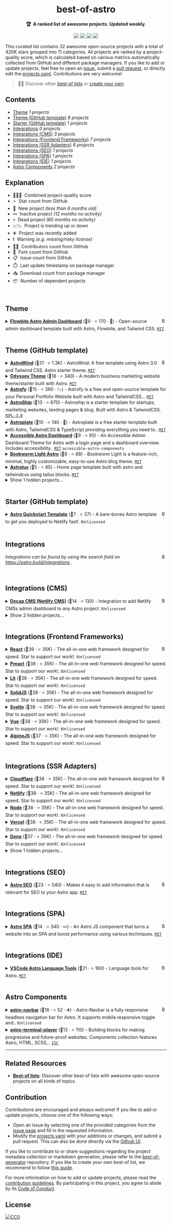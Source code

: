 <!-- markdownlint-disable -->
<h1 align="center">
    best-of-astro
    <br>
</h1>

<p align="center">
    <strong>🏆&nbsp; A ranked list of awesome projects. Updated weekly.</strong>
</p>

<p align="center">
    <a href="https://best-of.org" title="Best-of Badge"><img src="http://bit.ly/3o3EHNN"></a>
    <a href="#Contents" title="Project Count"><img src="https://img.shields.io/badge/projects-32-blue.svg?color=5ac4bf"></a>
    <a href="#Contribution" title="Contributions are welcome"><img src="https://img.shields.io/badge/contributions-welcome-green.svg"></a>
    <a href="https://github.com/fkromer/best-of-astro/releases" title="Best-of Updates"><img src="https://img.shields.io/github/release-date/fkromer/best-of-astro?color=green&label=updated"></a>
</p>

This curated list contains 32 awesome open-source projects with a total of 420K stars grouped into 11 categories. All projects are ranked by a project-quality score, which is calculated based on various metrics automatically collected from GitHub and different package managers. If you like to add or update projects, feel free to open an [issue](https://github.com/fkromer/best-of-astro/issues/new/choose), submit a [pull request](https://github.com/fkromer/best-of-astro/pulls), or directly edit the [projects.yaml](https://github.com/fkromer/best-of-astro/edit/main/projects.yaml). Contributions are very welcome!

> 🧙‍♂️  Discover other [best-of lists](https://best-of.org) or [create your own](https://github.com/best-of-lists/best-of/blob/main/create-best-of-list.md).

## Contents

- [Theme](#theme) _1 projects_
- [Theme (GitHub template)](#theme-github-template) _9 projects_
- [Starter (GitHub template)](#starter-github-template) _1 projects_
- [Integrations](#integrations) _0 projects_
- [Integrations (CMS)](#integrations-cms) _3 projects_
- [Integrations (Frontend Frameworks)](#integrations-frontend-frameworks) _7 projects_
- [Integrations (SSR Adapters)](#integrations-ssr-adapters) _6 projects_
- [Integrations (SEO)](#integrations-seo) _1 projects_
- [Integrations (SPA)](#integrations-spa) _1 projects_
- [Integrations (IDE)](#integrations-ide) _1 projects_
- [Astro Components](#astro-components) _2 projects_

## Explanation
- 🥇🥈🥉&nbsp; Combined project-quality score
- ⭐️&nbsp; Star count from GitHub
- 🐣&nbsp; New project _(less than 6 months old)_
- 💤&nbsp; Inactive project _(12 months no activity)_
- 💀&nbsp; Dead project _(60 months no activity)_
- 📈📉&nbsp; Project is trending up or down
- ➕&nbsp; Project was recently added
- ❗️&nbsp; Warning _(e.g. missing/risky license)_
- 👨‍💻&nbsp; Contributors count from GitHub
- 🔀&nbsp; Fork count from GitHub
- 📋&nbsp; Issue count from GitHub
- ⏱️&nbsp; Last update timestamp on package manager
- 📥&nbsp; Download count from package manager
- 📦&nbsp; Number of dependent projects

<br>

## Theme

<a href="#contents"><img align="right" width="15" height="15" src="https://git.io/JtehR" alt="Back to top"></a>

<details><summary><b><a href="https://github.com/themesberg/flowbite-astro-admin-dashboard">Flowbite Astro Admin Dashboard</a></b> (🥇9 ·  ⭐ 170 · 🐣) - Open-source admin dashboard template built with Astro, Flowbite, and Tailwind CSS. <code><a href="http://bit.ly/34MBwT8">MIT</a></code></summary>

- [GitHub](https://github.com/themesberg/flowbite-astro-admin-dashboard) (👨‍💻 2 · 🔀 41 · 📋 4 - 25% open · ⏱️ 12.04.2023):

	```
	git clone https://github.com/themesberg/flowbite-astro-admin-dashboard
	```
</details>
<br>

## Theme (GitHub template)

<a href="#contents"><img align="right" width="15" height="15" src="https://git.io/JtehR" alt="Back to top"></a>

<details><summary><b><a href="https://github.com/onwidget/astrowind">AstroWind</a></b> (🥇21 ·  ⭐ 1.3K) - AstroWind: A free template using Astro 3.0 and Tailwind CSS. Astro starter theme. <code><a href="http://bit.ly/34MBwT8">MIT</a></code></summary>

- [GitHub](https://github.com/onwidget/astrowind) (👨‍💻 27 · 🔀 310 · ⏱️ 03.09.2023):

	```
	git clone https://github.com/onwidget/astrowind
	```
</details>
<details><summary><b><a href="https://github.com/littlesticks/odyssey-theme">Odyssey Theme</a></b> (🥈18 ·  ⭐ 340) - A modern business marketing website theme/starter built with Astro. <code><a href="http://bit.ly/34MBwT8">MIT</a></code></summary>

- [GitHub](https://github.com/littlesticks/odyssey-theme) (👨‍💻 3 · 🔀 90 · 📦 340 · 📋 22 - 27% open · ⏱️ 02.05.2023):

	```
	git clone https://github.com/littlesticks/odyssey-theme
	```
</details>
<details><summary><b><a href="https://github.com/manuelernestog/astrofy">Astrofy</a></b> (🥈15 ·  ⭐ 360 · 📉) - Astrofy is a free and open-source template for your Personal Portfolio Website built with Astro and TailwindCSS... <code><a href="http://bit.ly/34MBwT8">MIT</a></code></summary>

- [GitHub](https://github.com/manuelernestog/astrofy) (👨‍💻 13 · 🔀 110 · 📋 16 - 18% open · ⏱️ 10.07.2023):

	```
	git clone https://github.com/manuelernestog/astrofy
	```
</details>
<details><summary><b><a href="https://github.com/surjithctly/astroship">AstroShip</a></b> (🥈13 ·  ⭐ 670) - Astroship is a starter template for startups, marketing websites, landing pages & blog. Built with Astro & TailwindCSS. <code><a href="http://bit.ly/2M0xdwT">❗️GPL-3.0</a></code></summary>

- [GitHub](https://github.com/surjithctly/astroship) (👨‍💻 9 · 🔀 140 · 📋 16 - 12% open · ⏱️ 10.08.2023):

	```
	git clone https://github.com/surjithctly/astroship
	```
</details>
<details><summary><b><a href="https://github.com/zeon-studio/astroplate">Astroplate</a></b> (🥉10 ·  ⭐ 140 · 🐣) - Astroplate is a free starter template built with Astro, TailwindCSS & TypeScript providing everything you need to.. <code><a href="http://bit.ly/34MBwT8">MIT</a></code></summary>

- [GitHub](https://github.com/zeon-studio/astroplate) (👨‍💻 4 · 🔀 33 · 📋 9 - 33% open · ⏱️ 04.09.2023):

	```
	git clone https://github.com/zeon-studio/astroplate
	```
</details>
<details><summary><b><a href="https://github.com/markteekman/accessible-astro-dashboard">Accessible Astro Dashboard</a></b> (🥉9 ·  ⭐ 95) - An Accessible Admin Dashboard Theme for Astro with a login page and a dashboard overview. Includes accessibility.. <code><a href="http://bit.ly/34MBwT8">MIT</a></code> <code>accessible-astro-components</code></summary>

- [GitHub](https://github.com/markteekman/accessible-astro-dashboard) (👨‍💻 2 · 🔀 17 · ⏱️ 29.03.2023):

	```
	git clone https://github.com/markteekman/accessible-astro-dashboard
	```
</details>
<details><summary><b><a href="https://github.com/themefisher/bookworm-light-astro">Bookworm Light Astro</a></b> (🥉8 ·  ⭐ 88) - Bookworm Light is a feature-rich, minimal, highly customizable, easy-to-use Astro blog theme. <code><a href="http://bit.ly/34MBwT8">MIT</a></code></summary>

- [GitHub](https://github.com/themefisher/bookworm-light-astro) (👨‍💻 6 · 🔀 23 · 📋 6 - 50% open · ⏱️ 19.08.2023):

	```
	git clone https://github.com/themefisher/bookworm-light-astro
	```
</details>
<details><summary><b><a href="https://github.com/Tailus-UI/astro-theme">Astrolus</a></b> (🥉5 ·  ⭐ 85) - Home page template built with astro and tailwindcss using tailus blocks. <code><a href="http://bit.ly/34MBwT8">MIT</a></code></summary>

- [GitHub](https://github.com/Tailus-UI/astro-theme) (👨‍💻 2 · 🔀 31 · ⏱️ 31.03.2023):

	```
	git clone https://github.com/Tailus-UI/astro-theme
	```
</details>
<details><summary>Show 1 hidden projects...</summary>

- <b><a href="https://github.com/advanced-astro/astro-docs-template">Astro Starter Kit - Docs Site</a></b> (🥉4 ·  ⭐ 20) - The Advanced Astro 2.0 Docs Template. <code>❗Unlicensed</code>
</details>
<br>

## Starter (GitHub template)

<a href="#contents"><img align="right" width="15" height="15" src="https://git.io/JtehR" alt="Back to top"></a>

<details><summary><b><a href="https://github.com/netlify-templates/astro-quickstart">Astro Quickstart Template</a></b> (🥇7 ·  ⭐ 37) - A bare-bones Astro template to get you deployed to Netlify fast!. <code>❗Unlicensed</code></summary>

- [GitHub](https://github.com/netlify-templates/astro-quickstart) (👨‍💻 5 · 🔀 34 · 📋 3 - 66% open · ⏱️ 28.08.2023):

	```
	git clone https://github.com/netlify-templates/astro-quickstart
	```
</details>
<br>

## Integrations

<a href="#contents"><img align="right" width="15" height="15" src="https://git.io/JtehR" alt="Back to top"></a>

_Integrations can be found by using the search field on https://astro.build/integrations ._

<br>

## Integrations (CMS)

<a href="#contents"><img align="right" width="15" height="15" src="https://git.io/JtehR" alt="Back to top"></a>

<details><summary><b><a href="https://github.com/delucis/astro-netlify-cms">Decap CMS (Netlify CMS)</a></b> (🥉14 ·  ⭐ 130) - Integration to add Netlify CMSs admin dashboard to any Astro project. <code>❗Unlicensed</code></summary>

- [GitHub](https://github.com/delucis/astro-netlify-cms) (👨‍💻 6 · 🔀 20 · 📦 450 · 📋 28 - 35% open · ⏱️ 30.08.2023):

	```
	git clone https://github.com/delucis/astro-netlify-cms
	```
</details>
<details><summary>Show 2 hidden projects...</summary>

- <b><a href="https://github.com/storyblok/storyblok-astro">Storyblok</a></b> (🥇16 ·  ⭐ 73) -  <code>❗Unlicensed</code>
- <b><a href="https://github.com/ajsummerfield/contentful-astro">Contentful</a></b> (🥉3) -  <code>❗Unlicensed</code>
</details>
<br>

## Integrations (Frontend Frameworks)

<a href="#contents"><img align="right" width="15" height="15" src="https://git.io/JtehR" alt="Back to top"></a>

<details><summary><b><a href="https://github.com/withastro/astro">React</a></b> (🥇39 ·  ⭐ 35K) - The all-in-one web framework designed for speed. Star to support our work!. <code>❗Unlicensed</code></summary>

- [GitHub](https://github.com/withastro/astro) (👨‍💻 590 · 🔀 1.7K · 📦 58K · 📋 3.2K - 3% open · ⏱️ 07.09.2023):

	```
	git clone https://github.com/withastro/astro
	```
- [npm](https://www.npmjs.com/package/@astrojs/react) (📥 190K / month):
	```
	npm install @astrojs/react
	```
</details>
<details><summary><b><a href="https://github.com/withastro/astro">Preact</a></b> (🥈38 ·  ⭐ 35K) - The all-in-one web framework designed for speed. Star to support our work!. <code>❗Unlicensed</code></summary>

- [GitHub](https://github.com/withastro/astro) (👨‍💻 590 · 🔀 1.7K · 📦 58K · 📋 3.2K - 3% open · ⏱️ 07.09.2023):

	```
	git clone https://github.com/withastro/astro
	```
- [npm](https://www.npmjs.com/package/@astrojs/preact) (📥 26K / month):
	```
	npm install @astrojs/preact
	```
</details>
<details><summary><b><a href="https://github.com/withastro/astro">Lit</a></b> (🥈38 ·  ⭐ 35K) - The all-in-one web framework designed for speed. Star to support our work!. <code>❗Unlicensed</code></summary>

- [GitHub](https://github.com/withastro/astro) (👨‍💻 590 · 🔀 1.7K · 📦 58K · 📋 3.2K - 3% open · ⏱️ 07.09.2023):

	```
	git clone https://github.com/withastro/astro
	```
- [npm](https://www.npmjs.com/package/@astrojs/lit) (📥 9.2K / month):
	```
	npm install @astrojs/lit
	```
</details>
<details><summary><b><a href="https://github.com/withastro/astro">SolidJS</a></b> (🥈38 ·  ⭐ 35K) - The all-in-one web framework designed for speed. Star to support our work!. <code>❗Unlicensed</code></summary>

- [GitHub](https://github.com/withastro/astro) (👨‍💻 590 · 🔀 1.7K · 📦 58K · 📋 3.2K - 3% open · ⏱️ 07.09.2023):

	```
	git clone https://github.com/withastro/astro
	```
- [npm](https://www.npmjs.com/package/@astrojs/solid-js) (📥 23K / month):
	```
	npm install @astrojs/solid-js
	```
</details>
<details><summary><b><a href="https://github.com/withastro/astro">Svelte</a></b> (🥈38 ·  ⭐ 35K) - The all-in-one web framework designed for speed. Star to support our work!. <code>❗Unlicensed</code></summary>

- [GitHub](https://github.com/withastro/astro) (👨‍💻 590 · 🔀 1.7K · 📦 58K · 📋 3.2K - 3% open · ⏱️ 07.09.2023):

	```
	git clone https://github.com/withastro/astro
	```
- [npm](https://www.npmjs.com/package/@astrojs/svelte) (📥 44K / month):
	```
	npm install @astrojs/svelte
	```
</details>
<details><summary><b><a href="https://github.com/withastro/astro">Vue</a></b> (🥈38 ·  ⭐ 35K) - The all-in-one web framework designed for speed. Star to support our work!. <code>❗Unlicensed</code></summary>

- [GitHub](https://github.com/withastro/astro) (👨‍💻 590 · 🔀 1.7K · 📦 58K · 📋 3.2K - 3% open · ⏱️ 07.09.2023):

	```
	git clone https://github.com/withastro/astro
	```
- [npm](https://www.npmjs.com/package/@astrojs/vue) (📥 53K / month):
	```
	npm install @astrojs/vue
	```
</details>
<details><summary><b><a href="https://github.com/withastro/astro">AlpineJS</a></b> (🥉37 ·  ⭐ 35K) - The all-in-one web framework designed for speed. Star to support our work!. <code>❗Unlicensed</code></summary>

- [GitHub](https://github.com/withastro/astro) (👨‍💻 590 · 🔀 1.7K · 📦 58K · 📋 3.2K - 3% open · ⏱️ 07.09.2023):

	```
	git clone https://github.com/withastro/astro
	```
- [npm](https://www.npmjs.com/package/@astrojs/alpinejs) (📥 6.1K / month):
	```
	npm install @astrojs/alpinejs
	```
</details>
<br>

## Integrations (SSR Adapters)

<a href="#contents"><img align="right" width="15" height="15" src="https://git.io/JtehR" alt="Back to top"></a>

<details><summary><b><a href="https://github.com/withastro/astro">Cloudflare</a></b> (🥇38 ·  ⭐ 35K) - The all-in-one web framework designed for speed. Star to support our work!. <code>❗Unlicensed</code></summary>

- [GitHub](https://github.com/withastro/astro) (👨‍💻 590 · 🔀 1.7K · 📦 58K · 📋 3.2K - 3% open · ⏱️ 07.09.2023):

	```
	git clone https://github.com/withastro/astro
	```
- [npm](https://www.npmjs.com/package/@astrojs/cloudflare) (📥 30K / month):
	```
	npm install @astrojs/cloudflare
	```
</details>
<details><summary><b><a href="https://github.com/withastro/astro">Netlify</a></b> (🥇38 ·  ⭐ 35K) - The all-in-one web framework designed for speed. Star to support our work!. <code>❗Unlicensed</code></summary>

- [GitHub](https://github.com/withastro/astro) (👨‍💻 590 · 🔀 1.7K · 📦 58K · 📋 3.2K - 3% open · ⏱️ 07.09.2023):

	```
	git clone https://github.com/withastro/astro
	```
- [npm](https://www.npmjs.com/package/@astrojs/netlify) (📥 18K / month):
	```
	npm install @astrojs/netlify
	```
</details>
<details><summary><b><a href="https://github.com/withastro/astro">Node</a></b> (🥇38 ·  ⭐ 35K) - The all-in-one web framework designed for speed. Star to support our work!. <code>❗Unlicensed</code></summary>

- [GitHub](https://github.com/withastro/astro) (👨‍💻 590 · 🔀 1.7K · 📦 58K · 📋 3.2K - 3% open · ⏱️ 07.09.2023):

	```
	git clone https://github.com/withastro/astro
	```
- [npm](https://www.npmjs.com/package/@astrojs/node) (📥 55K / month):
	```
	npm install @astrojs/node
	```
</details>
<details><summary><b><a href="https://github.com/withastro/astro">Vercel</a></b> (🥇38 ·  ⭐ 35K) - The all-in-one web framework designed for speed. Star to support our work!. <code>❗Unlicensed</code></summary>

- [GitHub](https://github.com/withastro/astro) (👨‍💻 590 · 🔀 1.7K · 📦 58K · 📋 3.2K - 3% open · ⏱️ 07.09.2023):

	```
	git clone https://github.com/withastro/astro
	```
- [npm](https://www.npmjs.com/package/@astrojs/vercel) (📥 37K / month):
	```
	npm install @astrojs/vercel
	```
</details>
<details><summary><b><a href="https://github.com/withastro/astro">Deno</a></b> (🥉37 ·  ⭐ 35K) - The all-in-one web framework designed for speed. Star to support our work!. <code>❗Unlicensed</code></summary>

- [GitHub](https://github.com/withastro/astro) (👨‍💻 590 · 🔀 1.7K · 📦 58K · 📋 3.2K - 3% open · ⏱️ 07.09.2023):

	```
	git clone https://github.com/withastro/astro
	```
- [npm](https://www.npmjs.com/package/@astrojs/deno) (📥 3.7K / month):
	```
	npm install @astrojs/deno
	```
</details>
<details><summary>Show 1 hidden projects...</summary>

- <b><a href="https://github.com/thepassle/astro-firebase">Firebase</a></b> (🥉3 ·  ⭐ 14 · 💤) -  <code>❗Unlicensed</code>
</details>
<br>

## Integrations (SEO)

<a href="#contents"><img align="right" width="15" height="15" src="https://git.io/JtehR" alt="Back to top"></a>

<details><summary><b><a href="https://github.com/jonasmerlin/astro-seo">Astro SEO</a></b> (🥇23 ·  ⭐ 540) - Makes it easy to add information that is relevant for SEO to your Astro app. <code><a href="http://bit.ly/34MBwT8">MIT</a></code></summary>

- [GitHub](https://github.com/jonasmerlin/astro-seo) (👨‍💻 23 · 🔀 35 · 📦 2K · 📋 28 - 17% open · ⏱️ 27.08.2023):

	```
	git clone https://github.com/jonasmerlin/astro-seo
	```
</details>
<br>

## Integrations (SPA)

<a href="#contents"><img align="right" width="15" height="15" src="https://git.io/JtehR" alt="Back to top"></a>

<details><summary><b><a href="https://github.com/RafidMuhymin/astro-spa">Astro SPA</a></b> (🥇14 ·  ⭐ 340 · 💤) - An Astro JS component that turns a website into an SPA and boost performance using various techniques. <code><a href="http://bit.ly/34MBwT8">MIT</a></code></summary>

- [GitHub](https://github.com/RafidMuhymin/astro-spa) (👨‍💻 2 · 🔀 12 · 📦 85 · 📋 7 - 57% open · ⏱️ 19.04.2022):

	```
	git clone https://github.com/RafidMuhymin/astro-spa
	```
</details>
<br>

## Integrations (IDE)

<a href="#contents"><img align="right" width="15" height="15" src="https://git.io/JtehR" alt="Back to top"></a>

<details><summary><b><a href="https://github.com/withastro/language-tools">VSCode Astro Language Tools</a></b> (🥇21 ·  ⭐ 160) - Language tools for Astro. <code><a href="http://bit.ly/34MBwT8">MIT</a></code></summary>

- [GitHub](https://github.com/withastro/language-tools) (👨‍💻 26 · 🔀 30 · 📦 190 · 📋 260 - 10% open · ⏱️ 05.09.2023):

	```
	git clone https://github.com/withastro/language-tools
	```
</details>
<br>

## Astro Components

<a href="#contents"><img align="right" width="15" height="15" src="https://git.io/JtehR" alt="Back to top"></a>

<details><summary><b><a href="https://github.com/surjithctly/astro-navbar">astro-navbar</a></b> (🥇18 ·  ⭐ 52 · ➕) - Astro-Navbar is a fully responsive headless navigation bar for Astro. It supports mobile responsive toggle and.. <code>❗Unlicensed</code></summary>

- [GitHub](https://github.com/surjithctly/astro-navbar) (👨‍💻 4 · 🔀 5 · 📦 740 · 📋 9 - 11% open · ⏱️ 10.08.2023):

	```
	git clone https://github.com/surjithctly/astro-navbar
	```
- [npm](https://www.npmjs.com/package/astro-navbar) (📥 5.7K / month):
	```
	npm install astro-navbar
	```
</details>
<details><summary><b><a href="https://github.com/JulianCataldo/web-garden">astro-terminal-player</a></b> (🥉13 ·  ⭐ 110) - Building blocks for making progressive and future-proof websites. Components collection features Astro, HTML, SCSS,.. <code><a href="http://bit.ly/3hkKRql">ISC</a></code></summary>

- [GitHub](https://github.com/JulianCataldo/web-garden) (👨‍💻 5 · 🔀 12 · 📦 44 · 📋 21 - 57% open · ⏱️ 18.04.2023):

	```
	git clone https://github.com/JulianCataldo/web-garden
	```
- [npm](https://www.npmjs.com/package/astro-terminal-player) (📥 79 / month):
	```
	npm install astro-terminal-player
	```
</details>

---

## Related Resources

- [**Best-of lists**](https://best-of.org): Discover other best-of lists with awesome open-source projects on all kinds of topics.

## Contribution

Contributions are encouraged and always welcome! If you like to add or update projects, choose one of the following ways:

- Open an issue by selecting one of the provided categories from the [issue page](https://github.com/fkromer/best-of-astro/issues/new/choose) and fill in the requested information.
- Modify the [projects.yaml](https://github.com/fkromer/best-of-astro/blob/main/projects.yaml) with your additions or changes, and submit a pull request. This can also be done directly via the [Github UI](https://github.com/fkromer/best-of-astro/edit/main/projects.yaml).

If you like to contribute to or share suggestions regarding the project metadata collection or markdown generation, please refer to the [best-of-generator](https://github.com/best-of-lists/best-of-generator) repository. If you like to create your own best-of list, we recommend to follow [this guide](https://github.com/best-of-lists/best-of/blob/main/create-best-of-list.md).

For more information on how to add or update projects, please read the [contribution guidelines](https://github.com/fkromer/best-of-astro/blob/main/CONTRIBUTING.md). By participating in this project, you agree to abide by its [Code of Conduct](https://github.com/fkromer/best-of-astro/blob/main/.github/CODE_OF_CONDUCT.md).

## License

[![CC0](https://mirrors.creativecommons.org/presskit/buttons/88x31/svg/by-sa.svg)](https://creativecommons.org/licenses/by-sa/4.0/)
